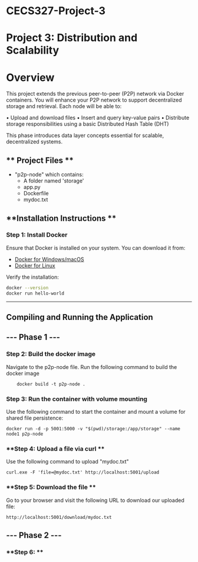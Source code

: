 # CECS327-Project-3

# Project 3: Distribution and Scalability

# Overview 

This project extends the previous peer-to-peer (P2P) network via Docker containers. You will enhance
your P2P network to support decentralized storage and retrieval. Each node will be able to:

• Upload and download files
• Insert and query key-value pairs
• Distribute storage responsibilities using a basic Distributed Hash Table (DHT)

This phase introduces data layer concepts essential for scalable, decentralized systems.

## ** Project Files **

- "p2p-node" which contains: 
    - A folder named 'storage'
    - app.py
    - Dockerfile
    - mydoc.txt


## **Installation Instructions **

### **Step 1: Install Docker**

Ensure that Docker is installed on your system. You can download it from:

- [Docker for Windows/macOS](https://www.docker.com/products/docker-desktop)
- [Docker for Linux](https://docs.docker.com/engine/install/)

Verify the installation:

```bash
docker --version
docker run hello-world
```

---

## **Compiling and Running the Application**

## --- Phase 1 ---

### **Step 2: Build the docker image**

Navigate to the p2p-node file. Run the following command to build the docker image 

```
    docker build -t p2p-node .
```

### **Step 3: Run the container with volume mounting**

Use the following command to start the container and mount a volume for shared file persistence: 

```
docker run -d -p 5001:5000 -v "$(pwd)/storage:/app/storage" --name node1 p2p-node

```

### **Step 4: Upload a file via curl **

Use the following command to upload "mydoc.txt" 

```
curl.exe -F 'file=@mydoc.txt' http://localhost:5001/upload

```

### **Step 5: Download the file **

Go to your browser and visit the following URL to download our uploaded file: 

```
http://localhost:5001/download/mydoc.txt

```

## --- Phase 2 ---

### **Step 6: **



